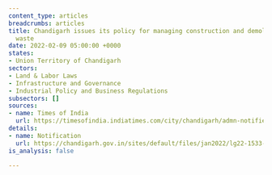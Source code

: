 ```yaml
---
content_type: articles
breadcrumbs: articles
title: Chandigarh issues its policy for managing construction and demolition (C&D)
  waste
date: 2022-02-09 05:00:00 +0000
states:
- Union Territory of Chandigarh
sectors:
- Land & Labor Laws
- Infrastructure and Governance
- Industrial Policy and Business Regulations
subsectors: []
sources:
- name: Times of India
  url: https://timesofindia.indiatimes.com/city/chandigarh/admn-notifies-cd-waste-policy/articleshow/89285908.cms
details:
- name: Notification
  url: https://chandigarh.gov.in/sites/default/files/jan2022/lg22-1533-0102.pdf
is_analysis: false

---
```

